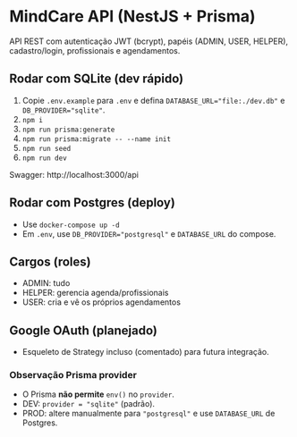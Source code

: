 # MindCare API (NestJS + Prisma)
API REST com autenticação JWT (bcrypt), papéis (ADMIN, USER, HELPER), cadastro/login, profissionais e agendamentos.

## Rodar com SQLite (dev rápido)
1. Copie `.env.example` para `.env` e defina `DATABASE_URL="file:./dev.db"` e `DB_PROVIDER="sqlite"`.
2. `npm i`
3. `npm run prisma:generate`
4. `npm run prisma:migrate -- --name init`
5. `npm run seed`
6. `npm run dev`

Swagger: http://localhost:3000/api

## Rodar com Postgres (deploy)
- Use `docker-compose up -d`
- Em `.env`, use `DB_PROVIDER="postgresql"` e `DATABASE_URL` do compose.

## Cargos (roles)
- ADMIN: tudo
- HELPER: gerencia agenda/profissionais
- USER: cria e vê os próprios agendamentos

## Google OAuth (planejado)
- Esqueleto de Strategy incluso (comentado) para futura integração.


### Observação Prisma provider
- O Prisma **não permite** `env()` no `provider`.
- DEV: `provider = "sqlite"` (padrão).
- PROD: altere manualmente para `"postgresql"` e use `DATABASE_URL` de Postgres.

